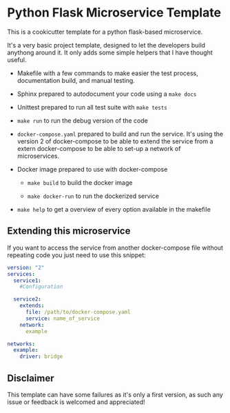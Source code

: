 # Python Flask Microservice Template

This is a cookicutter template for a python flask-based microservice.

It's a very basic project template, designed to let the developers build anythong around it. It only adds some simple helpers that I have thought useful.

- Makefile with a few commands to make easier the test process, documentation build, and manual testing.

- Sphinx prepared to autodocument your code using a `make docs`

- Unittest prepared to run all test suite with `make tests`

- `make run` to run the debug version of the code

- `docker-compose.yaml` prepared to build and run the service. It's using the version 2 of docker-compose to be able to extend the service from a extern docker-compose to be able to set-up a network of microservices.

- Docker image prepared to use with docker-compose

  - `make build` to build the docker image

  - `make docker-run` to run the dockerized service

- `make help` to get a overview of every option available in the makefile

## Extending this microservice

If you want to access the service from another docker-compose file without repeating code you just need to use this snippet:
``` yaml
version: "2"
services:
  service1:
    #Configuration

  service2:
    extends:
      file: /path/to/docker-compose.yaml
      service: name_of_service
    network:
      example

networks:
  example:
    driver: bridge
```

## Disclaimer

This template can have some failures as it's only a first version, as such any issue or feedback is welcomed and appreciated!
